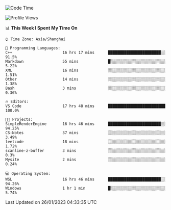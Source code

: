 <!--START_SECTION:waka-->
![Code Time](http://img.shields.io/badge/Code%20Time-617%20hrs%2036%20mins-blue)

![Profile Views](http://img.shields.io/badge/Profile%20Views-0-blue)

📊 **This Week I Spent My Time On** 

```text
⌚︎ Time Zone: Asia/Shanghai

💬 Programming Languages: 
C++                      16 hrs 17 mins      ███████████████████████░░   91.5% 
Markdown                 55 mins             █░░░░░░░░░░░░░░░░░░░░░░░░   5.22% 
XML                      16 mins             ░░░░░░░░░░░░░░░░░░░░░░░░░   1.51% 
Other                    14 mins             ░░░░░░░░░░░░░░░░░░░░░░░░░   1.38% 
Bash                     3 mins              ░░░░░░░░░░░░░░░░░░░░░░░░░   0.36%

🔥 Editors: 
VS Code                  17 hrs 48 mins      █████████████████████████   100.0%

🐱‍💻 Projects: 
SimpleRenderEngine       16 hrs 46 mins      ███████████████████████░░   94.25% 
CS-Notes                 37 mins             ░░░░░░░░░░░░░░░░░░░░░░░░░   3.49% 
leetcode                 18 mins             ░░░░░░░░░░░░░░░░░░░░░░░░░   1.72% 
scanline-z-buffer        3 mins              ░░░░░░░░░░░░░░░░░░░░░░░░░   0.3% 
Mysite                   2 mins              ░░░░░░░░░░░░░░░░░░░░░░░░░   0.24%

💻 Operating System: 
WSL                      16 hrs 46 mins      ███████████████████████░░   94.26% 
Windows                  1 hr 1 min          █░░░░░░░░░░░░░░░░░░░░░░░░   5.74%

```


 Last Updated on 26/01/2023 04:33:35 UTC
<!--END_SECTION:waka-->